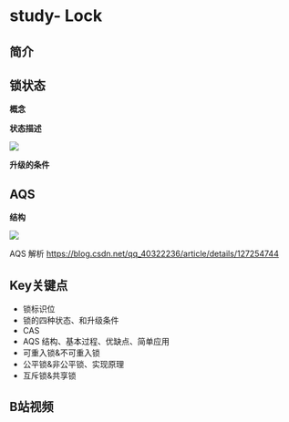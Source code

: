 # study- Lock #
## 简介





## 锁状态

**概念**

**状态描述**

![](https://s2.loli.net/2022/04/22/wp6c4LxGA5qt29E.png)



**升级的条件**



## AQS

**结构**

![](https://s2.loli.net/2022/04/26/LpC4FBEqa2QJsUh.png)



AQS 解析 https://blog.csdn.net/qq_40322236/article/details/127254744



## Key关键点

- 锁标识位
- 锁的四种状态、和升级条件
- CAS 
- AQS 结构、基本过程、优缺点、简单应用
- 可重入锁&不可重入锁
- 公平锁&非公平锁、实现原理
- 互斥锁&共享锁





## B站视频





